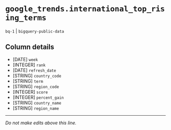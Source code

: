 # `google_trends.international_top_rising_terms`
`bq-1` | `bigquery-public-data`

## Column details
* [DATE]      `week`
* [INTEGER]   `rank`
* [DATE]      `refresh_date`
* [STRING]    `country_code`
* [STRING]    `term`
* [STRING]    `region_code`
* [INTEGER]   `score`
* [INTEGER]   `percent_gain`
* [STRING]    `country_name`
* [STRING]    `region_name`

-------------------------------------------------------------------------------
*Do not make edits above this line.*
